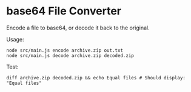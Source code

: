 # base64 File Converter
 
Encode a file to base64, or decode it back to the original.

Usage: 

    node src/main.js encode archive.zip out.txt 
    node src/main.js decode archive.zip decoded.zip
    
Test:

    diff archive.zip decoded.zip && echo Equal files # Should display: "Equal files"
